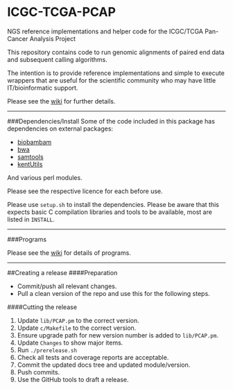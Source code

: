 ICGC-TCGA-PCAP
==============

NGS reference implementations and helper code for the ICGC/TCGA Pan-Cancer Analysis Project

This repository contains code to run genomic alignments of paired end data
and subsequent calling algorithms.

The intention is to provide reference implementations and simple to execute wrappers
that are useful for the scientific community who may have little IT/bioinformatic support.

Please see the [wiki](https://github.com/ICGC-TCGA-PanCancer/PCAP-core/wiki) for further details.

---

###Dependencies/Install
Some of the code included in this package has dependencies on external packages:

 * [biobambam](https://github.com/gt1/biobambam)
 * [bwa](https://github.com/lh3/bwa)
 * [samtools](https://github.com/samtools/samtools)
 * [kentUtils](https://github.com/ENCODE-DCC/kentUtils)

And various perl modules.

Please see the respective licence for each before use.

Please use `setup.sh` to install the dependencies.  Please be aware that this expects basic C
compilation libraries and tools to be available, most are listed in `INSTALL`.

---

###Programs

Please see the [wiki](https://github.com/ICGC-TCGA-PanCancer/PCAP-core/wiki) for details of programs.

---

##Creating a release
####Preparation
* Commit/push all relevant changes.
* Pull a clean version of the repo and use this for the following steps.

####Cutting the release
1. Update `lib/PCAP.pm` to the correct version.
2. Update `c/Makefile` to the correct version.
3. Ensure upgrade path for new version number is added to `lib/PCAP.pm`.
4. Update `Changes` to show major items.
5. Run `./prerelease.sh`
6. Check all tests and coverage reports are acceptable.
7. Commit the updated docs tree and updated module/version.
8. Push commits.
9. Use the GitHub tools to draft a release.
